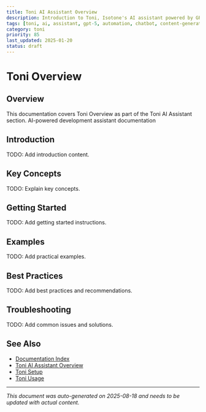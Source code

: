 ```yaml
---
title: Toni AI Assistant Overview
description: Introduction to Toni, Isotone's AI assistant powered by GPT-5 for intelligent content and site management
tags: [toni, ai, assistant, gpt-5, automation, chatbot, content-generation]
category: toni
priority: 85
last_updated: 2025-01-20
status: draft
---
```


# Toni Overview

## Overview

This documentation covers Toni Overview as part of the Toni AI Assistant section. AI-powered development assistant documentation

## Introduction

TODO: Add introduction content.

## Key Concepts

TODO: Explain key concepts.

## Getting Started

TODO: Add getting started instructions.

## Examples

TODO: Add practical examples.

## Best Practices

TODO: Add best practices and recommendations.

## Troubleshooting

TODO: Add common issues and solutions.

## See Also

- [Documentation Index](../README.md)
- [Toni AI Assistant Overview](./index.md)
- [Toni Setup](./toni-setup.md)
- [Toni Usage](./toni-usage.md)

---

*This document was auto-generated on 2025-08-18 and needs to be updated with actual content.*
